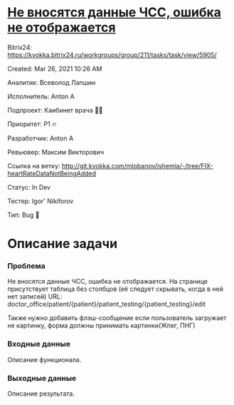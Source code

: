 # [Не вносятся данные ЧСС, ошибка не отображается](https://www.notion.so/8023adc6e58246fda03ba1d62eb3042b)

Bitrix24: https://kvokka.bitrix24.ru/workgroups/group/211/tasks/task/view/5905/

Created: Mar 26, 2021 10:26 AM

Аналитик: Всеволод Лапшин

Исполнитель: Anton A

Подпроект: Каибинет врача 👨‍⚕️

Приоритет: P1 🔥

Разработчик: Anton A

Ревьювер: Максим Викторович

Ссылка на ветку: http://git.kvokka.com/mlobanov/ishemia/-/tree/FIX-heartRateDataNotBeingAdded

Статус: In Dev

Тестер: Igor' Nikiforov

Тип: Bug 🐞

# Описание задачи

### Проблема

Не вносятся данные ЧСС, ошибка не отображается. На странице присутствует таблица без столбцов (её следует скрывать, когда в ней нет записей)
URL: doctor_office/patient/{patient}/patient_testing/{patient_testing}/edit

Также нужно добавить флэш-сообщение если пользователь загружает не картинку, форма должны принимать картинки(Жпег, ПНГ)

### Входные данные

Описание функционала.

### Выходные данные

Описание результата.

